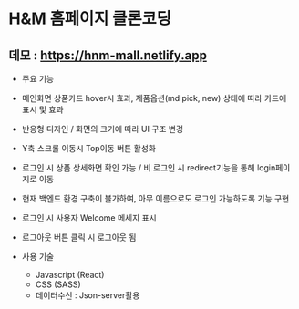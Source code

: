 # H&M 홈페이지 클론코딩
데모 : https://hnm-mall.netlify.app
---------------

* 주요 기능
 * 메인화면 상품카드 hover시 효과, 제품옵션(md pick, new) 상태에 따라 카드에 표시 및 효과
 * 반응형 디자인 / 화면의 크기에 따라 UI 구조 변경
 * Y축 스크롤 이동시 Top이동 버튼 활성화
 * 로그인 시 상품 상세화면 확인 가능 / 비 로그인 시 redirect기능을 통해 login페이지로 이동
  * 현재 백엔드 환경 구축이 불가하여, 아무 이름으로도 로그인 가능하도록 기능 구현
 * 로그인 시 사용자 Welcome 메세지 표시
 * 로그아웃 버튼 클릭 시 로그아웃 됨


* 사용 기술
  * Javascript (React)
  * CSS (SASS)
  * 데이터수신 : Json-server활용
